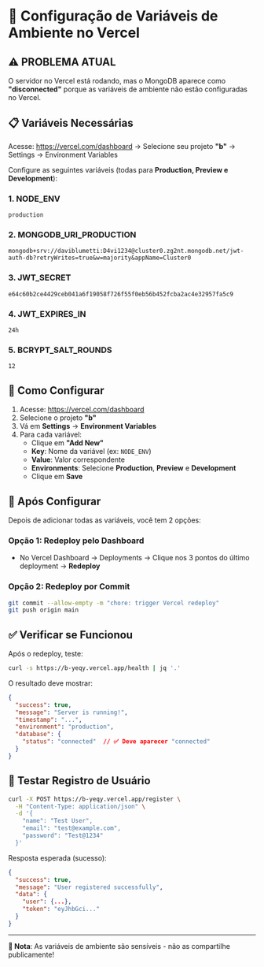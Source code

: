 # 🔧 Configuração de Variáveis de Ambiente no Vercel

## ⚠️ PROBLEMA ATUAL
O servidor no Vercel está rodando, mas o MongoDB aparece como **"disconnected"** porque as variáveis de ambiente não estão configuradas no Vercel.

## 📋 Variáveis Necessárias

Acesse: https://vercel.com/dashboard → Selecione seu projeto **"b"** → Settings → Environment Variables

Configure as seguintes variáveis (todas para **Production, Preview e Development**):

### 1. NODE_ENV
```
production
```

### 2. MONGODB_URI_PRODUCTION
```
mongodb+srv://daviblumetti:D4vi1234@cluster0.zg2nt.mongodb.net/jwt-auth-db?retryWrites=true&w=majority&appName=Cluster0
```

### 3. JWT_SECRET
```
e64c60b2ce4429ceb041a6f19058f726f55f0eb56b452fcba2ac4e32957fa5c9
```

### 4. JWT_EXPIRES_IN
```
24h
```

### 5. BCRYPT_SALT_ROUNDS
```
12
```

## 🚀 Como Configurar

1. Acesse: https://vercel.com/dashboard
2. Selecione o projeto **"b"**
3. Vá em **Settings** → **Environment Variables**
4. Para cada variável:
   - Clique em **"Add New"**
   - **Key**: Nome da variável (ex: `NODE_ENV`)
   - **Value**: Valor correspondente
   - **Environments**: Selecione **Production**, **Preview** e **Development**
   - Clique em **Save**

## 🔄 Após Configurar

Depois de adicionar todas as variáveis, você tem 2 opções:

### Opção 1: Redeploy pelo Dashboard
- No Vercel Dashboard → Deployments → Clique nos 3 pontos do último deployment → **Redeploy**

### Opção 2: Redeploy por Commit
```bash
git commit --allow-empty -m "chore: trigger Vercel redeploy"
git push origin main
```

## ✅ Verificar se Funcionou

Após o redeploy, teste:

```bash
curl -s https://b-yeqy.vercel.app/health | jq '.'
```

O resultado deve mostrar:
```json
{
  "success": true,
  "message": "Server is running!",
  "timestamp": "...",
  "environment": "production",
  "database": {
    "status": "connected"  // ✅ Deve aparecer "connected"
  }
}
```

## 🧪 Testar Registro de Usuário

```bash
curl -X POST https://b-yeqy.vercel.app/register \
  -H "Content-Type: application/json" \
  -d '{
    "name": "Test User",
    "email": "test@example.com",
    "password": "Test@1234"
  }'
```

Resposta esperada (sucesso):
```json
{
  "success": true,
  "message": "User registered successfully",
  "data": {
    "user": {...},
    "token": "eyJhbGci..."
  }
}
```

---

**📝 Nota**: As variáveis de ambiente são sensíveis - não as compartilhe publicamente!
